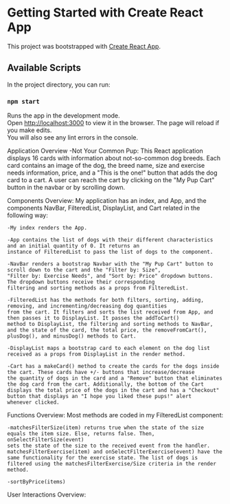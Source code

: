 # Getting Started with Create React App

This project was bootstrapped with [Create React App](https://github.com/facebook/create-react-app).

## Available Scripts

In the project directory, you can run:

### `npm start`

Runs the app in the development mode.\
Open [http://localhost:3000](http://localhost:3000) to view it in the browser.
The page will reload if you make edits.\
You will also see any lint errors in the console.

Application Overview -Not Your Common Pup:
    This React application displays 16 cards with information about not-so-common dog breeds. Each card contains
    an image of the dog, the breed name, size and exercise needs information, price, and a "This is the one!" 
    button that adds the dog card to a cart. A user can reach the cart by clicking on the "My Pup Cart" button in
    the navbar or by scrolling down.

Components Overview:
    My application has an index, and App, and the components NavBar, FilteredList, DisplayList, and Cart related in
    the following way:

    -My index renders the App.

    -App contains the list of dogs with their different characteristics and an initial quantity of 0. It returns an
    instance of FilteredList to pass the list of dogs to the component.

    -NavBar renders a bootstrap Navbar with the "My Pup Cart" button to scroll down to the cart and the "Filter by: Size",
    "Filter by: Exercise Needs", and "Sort by: Price" dropdown buttons. The dropdown buttons receive their corresponding
    filtering and sorting methods as a props from FilteredList.

    -FilteredList has the methods for both filters, sorting, adding, removing, and incrementing/decreasing dog quantities
    from the cart. It filters and sorts the list received from App, and then passes it to DisplayList. It passes the addToCart()
    method to DisplayList, the filtering and sorting methods to NavBar, and the state of the card, the total price, the removeFromCart(),
    plusDog(), and minusDog() methods to Cart.

    -DisplayList maps a bootstrap card to each element on the dog list received as a props from DisplayList in the render method.

    -Cart has a makeCard() method to create the cards for the dogs inside the cart. These cards have +/- buttons that increase/decrease
    the quantity of dogs in the card and a "Remove" button that eliminates the dog card from the cart. Additionally, the bottom of the Cart
    displays the total price of the dogs in the cart and has a "Checkout" button that displays an "I hope you liked these pups!" alert 
    whenever clicked.

Functions Overview:
    Most methods are coded in my FilteredList component:

    -matchesFilterSize(item) returns true when the state of the size equals the item size. Else, returns false. Then, onSelectFilterSize(event)
    sets the state of the size to the received event from the handler. matchesFilterExercise(item) and onSelectFilterExercise(event) have the
    same functionality for the exercise state. The list of dogs is filtered using the matchesFilterExercise/Size criteria in the render method.

    -sortByPrice(items) 

User Interactions Overview:


